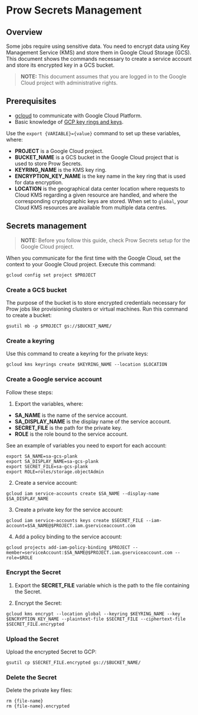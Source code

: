 # Prow Secrets Management

## Overview

Some jobs require using sensitive data. You need to encrypt data using Key Management Service (KMS) and store them in Google Cloud Storage (GCS).
This document shows the commands necessary to create a service account and store its encrypted key in a GCS bucket.

>**NOTE:** This document assumes that you are logged in to the Google Cloud project with administrative rights.

## Prerequisites

 - [gcloud](https://cloud.google.com/sdk/gcloud/) to communicate with Google Cloud Platform.
 - Basic knowledge of [GCP key rings and keys](https://cloud.google.com/kms/docs/creating-keys).

Use the `export {VARIABLE}={value}` command to set up these variables, where:
 - **PROJECT** is a Google Cloud project.
 - **BUCKET_NAME** is a GCS bucket in the Google Cloud project that is used to store Prow Secrets.
 - **KEYRING_NAME** is the KMS key ring.
 - **ENCRYPTION_KEY_NAME** is the key name in the key ring that is used for data encryption.
 - **LOCATION** is the geographical data center location where requests to Cloud KMS regarding a given resource are handled, and where the corresponding cryptographic keys are stored. When set to `global`, your Cloud KMS resources are available from multiple data centres.

## Secrets management

>**NOTE:** Before you follow this guide, check Prow Secrets setup for the Google Cloud project.

When you communicate for the first time with the Google Cloud, set the context to your Google Cloud project. Execute this command:
```
gcloud config set project $PROJECT
```

### Create a GCS bucket

The purpose of the bucket is to store encrypted credentials necessary for Prow jobs like provisioning clusters or virtual machines.
Run this command to create a bucket:
```
gsutil mb -p $PROJECT gs://$BUCKET_NAME/
```

### Create a keyring

Use this command to create a keyring for the private keys:

```
gcloud kms keyrings create $KEYRING_NAME --location $LOCATION
```

### Create a Google service account

Follow these steps:

1. Export the variables, where:
 - **SA_NAME** is the name of the service account.
 - **SA_DISPLAY_NAME** is the display name of the service account.
 - **SECRET_FILE** is the path for the private key.
 - **ROLE** is the role bound to the service account.

 See an example of variables you need to export for each account:

 ```
 export SA_NAME=sa-gcs-plank
 export SA_DISPLAY_NAME=sa-gcs-plank
 export SECRET_FILE=sa-gcs-plank
 export ROLE=roles/storage.objectAdmin

 ```

2. Create a service account:
```
gcloud iam service-accounts create $SA_NAME --display-name $SA_DISPLAY_NAME
```

3. Create a private key for the service account:
```
gcloud iam service-accounts keys create $SECRET_FILE --iam-account=$SA_NAME@$PROJECT.iam.gserviceaccount.com
```

4. Add a policy binding to the service account:
```
gcloud projects add-iam-policy-binding $PROJECT --member=serviceAccount:$SA_NAME@$PROJECT.iam.gserviceaccount.com --role=$ROLE
```

### Encrypt the Secret

1. Export the **SECRET_FILE** variable which is the path to the file containing the Secret.

2. Encrypt the Secret:
```
gcloud kms encrypt --location global --keyring $KEYRING_NAME --key $ENCRYPTION_KEY_NAME --plaintext-file $SECRET_FILE --ciphertext-file $SECRET_FILE.encrypted
```

### Upload the Secret

Upload the encrypted Secret to GCP:
```
gsutil cp $SECRET_FILE.encrypted gs://$BUCKET_NAME/
```

### Delete the Secret

Delete the private key files:

```
rm {file-name}
rm {file-name}.encrypted
```
